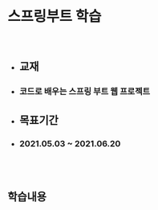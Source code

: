 # 스프링부트 학습
<br>

* ## 교재
 * ### 코드로 배우는 스프링 부트 웹 프로젝트
* ## 목표기간
 * ### 2021.05.03 ~ 2021.06.20
<br>

<br>

## 학습내용
